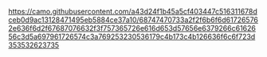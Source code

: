 
https://camo.githubusercontent.com/a43d24f1b45a5cf403447c516311678dceb0d9ac13128471495eb5884ce37a10/68747470733a2f2f6b6f6d617265762e636f6d2f67687076632f3f757365726e616d653d57656e6379266c6162656c3d5a697961726574c3a769253230536179c4b173c4b126636f6c6f723d353532623735
